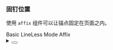 ### 固钉位置

使用 `affix` 组件可以让锚点固定在页面之内。

<div class="cell-demo vp-raw">
   <yc-affix :offsetTop="80" style="z-index:1001">
    <yc-anchor :style="{ backgroundColor: 'var(--color-bg-1)' }">
      <yc-anchor-link href="#basic">Basic</yc-anchor-link>
      <yc-anchor-link href="#line-less">LineLess Mode</yc-anchor-link>
      <yc-anchor-link href="#affix">
        Affix
        <template #sublist>
          <yc-anchor-link href="#boundary">Scroll Boundary</yc-anchor-link>
          <yc-anchor-link href="#hash">Hash mode</yc-anchor-link>
        </template>
      </yc-anchor-link>
    </yc-anchor>
  </yc-affix>
</div>

<details>
<summary>
 <button class="code-btn"  >
    <icon-code />
 </button>
</summary>

```vue
<template>
  <yc-affix :offsetTop="80">
    <yc-anchor :style="{ backgroundColor: 'var(--color-bg-1)' }">
      <yc-anchor-link href="#basic">Basic</yc-anchor-link>
      <yc-anchor-link href="#line-less">LineLess Mode</yc-anchor-link>
      <yc-anchor-link href="#affix">
        Affix
        <template #sublist>
          <yc-anchor-link href="#boundary">Scroll Boundary</yc-anchor-link>
          <yc-anchor-link href="#hash">Hash mode</yc-anchor-link>
        </template>
      </yc-anchor-link>
    </yc-anchor>
  </yc-affix>
</template>
```

</details>
